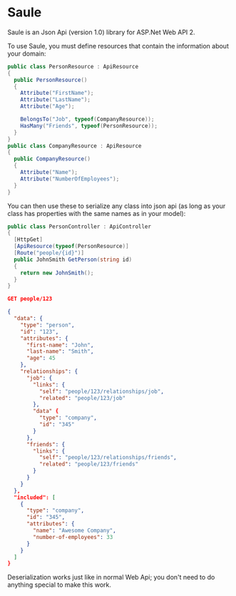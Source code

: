 # Saule
Saule is an Json Api (version 1.0) library for ASP.Net Web API 2.

To use Saule, you must define resources that contain the information
about your domain:
```c#
public class PersonResource : ApiResource 
{
  public PersonResource()
  {
    Attribute("FirstName");
    Attribute("LastName");
    Attribute("Age");

    BelongsTo("Job", typeof(CompanyResource));
    HasMany("Friends", typeof(PersonResource));
  }
}
public class CompanyResource : ApiResource
{
  public CompanyResource()
  {
    Attribute("Name");
    Attribute("NumberOfEmployees");
  }
}
```

You can then use these to serialize any class into json api
(as long as your class has properties with the same names as
in your model):
```c#
public class PersonController : ApiController
{
  [HttpGet] 
  [ApiResource(typeof(PersonResource)]
  [Route("people/{id}")]
  public JohnSmith GetPerson(string id)
  {
    return new JohnSmith();
  }
}
```

```json
GET people/123

{
  "data": {
    "type": "person",
    "id": "123",
    "attributes": {
      "first-name": "John",
      "last-name": "Smith",
      "age": 45
    },
    "relationships": {
      "job": {
        "links": {
          "self": "people/123/relationships/job",
          "related": "people/123/job"
        },
        "data" {
          "type": "company",
          "id": "345"
        }
      },
      "friends": {
        "links": {
          "self": "people/123/relationships/friends",
          "related": "people/123/friends"
        }
      }
    }
  },
  "included": [
    {
      "type": "company",
      "id": "345",
      "attributes": {
        "name": "Awesome Company",
        "number-of-employees": 33
      }
    }
  ]
}
```

Deserialization works just like in normal Web Api; you don't need
to do anything special to make this work.
